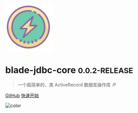 
<img src="_media/logo.svg" width="150"/>

# blade-jdbc-core <small>0.0.2-RELEASE</small>

> 一个超简单的、类 ActiveRecord 数据库操作库 :P

[GitHub](https://github.com/lets-blade/blade-jdbc)
[快速开始](#blade-jdbc)


![color](#b3daff)